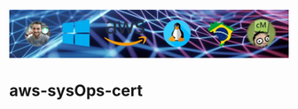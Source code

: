 [![git_capa](./img/git_capa.jpg)](https://www.youtube.com/channel/UCKNbFi55znAEztGwHzrVfCw)

# aws-sysOps-cert